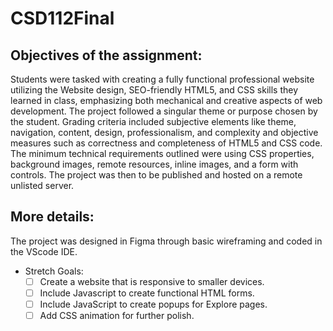 # CSD112Final

## Objectives of the assignment:
Students were tasked with creating a fully functional professional website utilizing the Website design, SEO-friendly HTML5, and CSS skills they learned in class, emphasizing both mechanical and creative aspects of web development. The project followed a singular theme or purpose chosen by the student. Grading criteria included subjective elements like theme, navigation, content, design, professionalism, and complexity and objective measures such as correctness and completeness of HTML5 and CSS code. The minimum technical requirements outlined were using CSS properties, background images, remote resources, inline images, and a form with controls. The project was then to be published and hosted on a remote unlisted server.

## More details:
The project was designed in Figma through basic wireframing and coded in the VScode IDE.

- Stretch Goals: 
    - [ ] Create a website that is responsive to smaller devices.
    - [ ] Include Javascript to create functional HTML forms.
    - [ ] Include JavaScript to create popups for Explore pages.
    - [ ] Add CSS animation for further polish.
